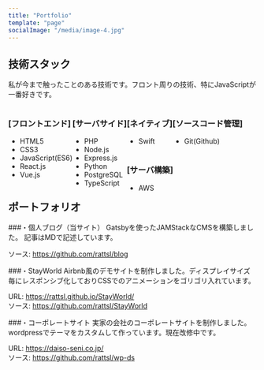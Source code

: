 ```yaml
---
title: "Portfolio"
template: "page"
socialImage: "/media/image-4.jpg"
---
```


## 技術スタック

私が今まで触ったことのある技術です。フロント周りの技術、特にJavaScriptが一番好きです。

<div style="float: left;">

### [フロントエンド]

* HTML5
* CSS3
* JavaScript(ES6)
* React.js
* Vue.js

</div>
<div style="float: left;">

### [サーバサイド]
* PHP
* Node.js
* Express.js
* Python
* PostgreSQL
* TypeScript


</div>
<div style="float: left;">

### [ネイティブ]
* Swift

</div>
<div style="float: left;">

### [ソースコード管理]
* Git(Github)

</div>
<div style="float: left;">

### [サーバ構築]
* AWS

</div>
<div style="clear: both;">

## ポートフォリオ

###・個人ブログ（当サイト）
Gatsbyを使ったJAMStackなCMSを構築しました。
記事はMDで記述しています。

ソース: https://github.com/rattsl/blog

###・StayWorld
Airbnb風のデモサイトを制作しました。ディスプレイサイズ毎にレスポンシブ化しておりCSSでのアニメーションをゴリゴリ入れています。

URL: https://rattsl.github.io/StayWorld/<br>
ソース: https://github.com/rattsl/StayWorld

###・コーポレートサイト
実家の会社のコーポレートサイトを制作しました。wordpressでテーマをカスタムして作っています。現在改修中です。

URL: https://daiso-seni.co.jp/<br>
ソース: https://github.com/rattsl/wp-ds

</div>